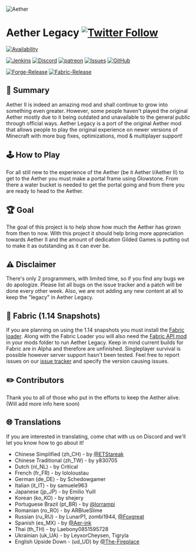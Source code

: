 ![Aether](http://i.imgur.com/r0ztn.png)

# Aether Legacy [![Twitter Follow](https://img.shields.io/twitter/follow/moddinglegacy.svg?label=Follow&style=social)](https://twitter.com/ModdingLegacy)
[![Availability](http://cf.way2muchnoise.eu/versions/255308.svg)](https://minecraft.curseforge.com/projects/aether-legacy/files) 

[![Jenkins](https://img.shields.io/jenkins/s/https/builds.moddinglegacy.com/job/Aether-Legacy/job/Aether-Legacy-Fabric/.svg?logoColor=white)](https://builds.moddinglegacy.com/job/Aether-Legacy/job/Aether-Legacy-Fabric/) [![Discord](https://img.shields.io/discord/223938153260515328.svg?color=7289DA&label=discord&logo=discord&logoColor=FFFFFF)](https://discord.gg/qZcfwet) [![patreon](https://img.shields.io/badge/patreon-donate-orange.svg)](https://www.patreon.com/moddinglegacy) [![Issues](https://img.shields.io/github/issues/modding-legacy/aether-legacy.svg)](https://github.com/Modding-Legacy/Aether-Legacy/issues) [![GitHub](https://img.shields.io/github/license/modding-legacy/aether-legacy-rift.svg)](https://github.com/Modding-Legacy/Aether-Legacy-Rift/blob/master/LICENSE) 

[![Forge-Release](https://img.shields.io/github/release/modding-legacy/aether-legacy.svg?label=forge%20release)](https://github.com/Modding-Legacy/Aether-Legacy/releases) [![Fabric-Release](https://img.shields.io/github/release-pre/modding-legacy/aether-legacy-rift.svg?label=fabric%20release)](https://github.com/Modding-Legacy/Aether-Legacy-Rift/releases)

## 📖 Summary 
Aether II is indeed an amazing mod and shall continue to grow into something even greater. However, some people haven't played the original Aether mostly due to it being outdated and unavailable to the general public through official ways. Aether Legacy is a port of the original Aether mod that allows people to play the original experience on newer versions of Minecraft with more bug fixes, optimizations, mod & multiplayer support!

## 🕹️ How to Play
For all still new to the experience of the Aether (be it Aether I/Aether II) to get to the Aether you must make a portal frame using Glowstone. From there a water bucket is needed to get the portal going and from there you are ready to head to the Aether.

## 🏆 Goal
The goal of this project is to help show how much the Aether has grown from then to now. With this project it should help bring more appreciation towards Aether II and the amount of dedication Gilded Games is putting out to make it as outstanding as it can ever be.

## ⚠️ Disclaimer
There's only 2 programmers, with limited time, so if you find any bugs we do apologize. Please list all bugs on the issue tracker and a patch will be done every other week. Also, we are not adding any new content at all to keep the "legacy" in Aether Legacy.

## 📜 Fabric (1.14 Snapshots)
If you are planning on using the 1.14 snapshots you must install the [Fabric loader](https://minecraft.curseforge.com/linkout?remoteUrl=https%253a%252f%252ffabricmc.net%252fuse%252f). Along with the Fabric Loader you will also need the [Fabric API mod](https://minecraft.curseforge.com/projects/fabric) in your mods folder to run Aether Legacy. Keep in mind current builds for Fabric are in Alpha and therefore are unfinished. Singleplayer survival is possible however server support hasn't been tested. Feel free to report issues on our [issue tracker](https://github.com/Modding-Legacy/Aether-Legacy/issues) and specify the version causing issues.

## ✏️ Contributors
Thank you to all of those who put in the efforts to keep the Aether alive. 
(Will add more info here soon)

## 🌐 Translations
If you are interested in translating, come chat with us on Discord and we'll let you know how to go about it!
*  Chinese Simplified (zh_CH) - by [@ETStareak](https://github.com/ETStareak)
*  Chinese Traditional (zh_TW) - by y830705
*  Dutch (nl_NL) - by Critical
*  French (fr_FR) - by lololoustau
*  German (de_DE) - by Schedowgamer
*  Italian (it_IT) - by samuele963
*  Japanese (jp_JP) - by Emilio Yuill
*  Korean (ko_KO) - by shejery
*  Portuguese Brazil (pt_BR) - by [@lorrampi](https://github.com/lorrampi)
*  Romanian (ro_RO) - by ARBlueSlime
*  Russian (ru_RU) - by LunarP1, zombi1944, [@Foxgreat](https://github.com/Foxgreat)
*  Spanish (es_MX) - by [@Aer-ink](https://github.com/Aer-ink)
*  Thai (th_TH) - by Laebony0851595728
*  Ukrainian (uk_UA) - by LeyxorCheysen, Tigryla
*  English Upside Down - (ud_UD) by [@The-Fireplace](https://github.com/The-Fireplace)

